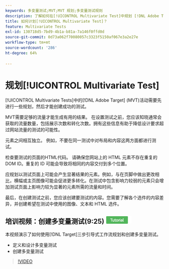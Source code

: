 ```yaml
---
keywords: 多变量测试;MVT;MVT 规划;多变量测试规则
description: 了解如何在[!UICONTROL Multivariate Test]中规划 [!DNL Adobe Target] ，以便创建成功的测试。
title: 如何计划[!UICONTROL Multivariate Test]？
feature: Multivariate Tests
exl-id: 130718d5-7bd9-4b1a-b81a-7a146f0ffd0d
source-git-commit: 0d73a062f70080057c3323f5150af067e3a2e27e
workflow-type: tm+mt
source-wordcount: '286'
ht-degree: 64%

---
```


# 规划[!UICONTROL Multivariate Test]

[!UICONTROL Multivariate Tests]中的[!DNL Adobe Target] (MVT)活动需要先进行一些规划，然后才能创建成功的测试。

MVT需要足够的流量才能生成有用的结果。 在设置测试之前，您应该知晓通常会获取的流量数量，包括展示次数和转化次数。拥有这些信息有助于降低设计要求超过网站流量的测试的可能性。

元素之间相互独立。 例如，不要在同一测试中对布局和内容这两方面都进行测试。

检查要测试的页面的HTML代码。 请确保您网站上的 HTML 元素不存在重复的 DOM ID。重复的 ID 可能会导致将相同的内容交付到多个位置。

应规划以测试页面上可能会产生显著结果的元素。例如，与在页脚中做出更改相比，横幅或主页图像可能会促进更多转化。在测试中包含影响力较弱的元素只会增加测试页面上影响力较为显著的元素所需的流量和时间。

最后，在创建测试之前，您应该创建要测试的内容。您需要了解各个选件的内容差异，并创建希望在测试中使用的图像、文本和 HTML 选件。

## 培训视频：创建多变量测试(9:25) ![教程徽章](/help/main/assets/tutorial.png)

本视频演示了如何使用[!DNL Target]三步引导式工作流规划和创建多变量测试。

* 定义和设计多变量测试
* 创建多变量测试

>[!VIDEO](https://video.tv.adobe.com/v/17395)
